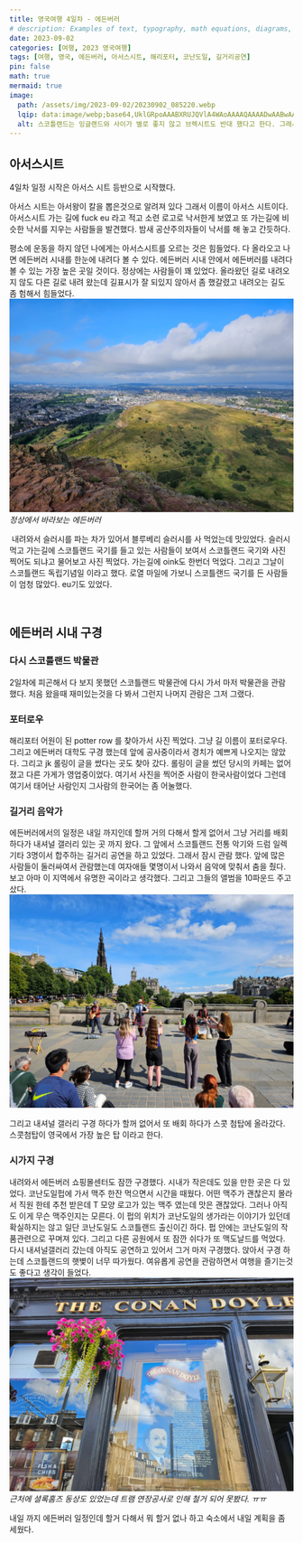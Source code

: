```yaml
---
title: 영국여행 4일차 - 에든버러
# description: Examples of text, typography, math equations, diagrams, flowcharts, pictures, videos, and more.
date: 2023-09-02
categories: [여행, 2023 영국여행]
tags: [여행, 영국, 에든버러, 아서스시트, 해리포터, 코난도일, 길거리공연]
pin: false
math: true
mermaid: true
image:
  path: /assets/img/2023-09-02/20230902_085220.webp
  lqip: data:image/webp;base64,UklGRpoAAABXRUJQVlA4WAoAAAAQAAAADwAABwAAQUxQSDIAAAARL0AmbZurmr57yyIiqE8oiG0bejIYEQTgqiDA9vqnsUSI6H+oAERp2HZ65qP/VIAWAFZQOCBCAAAA8AEAnQEqEAAIAAVAfCWkAALp8sF8rgRgAP7o9FDvMCkMde9PK7euH5M1m6VWoDXf2FkP3BqV0ZYbO6NA/VFIAAAA
  alt: 스코틀랜드는 잉글랜드와 사이가 별로 좋지 않고 브렉시트도 반대 했다고 한다. 그래서인지 EU가 아님에도 EU기가 걸려있다.
---
```





## 아서스시트
4일차 일정 시작은 아서스 시트 등반으로 시작했다.

아서스 시트는 아서왕이 칼을 뽑은것으로 알려져 있다 그래서 이름이 아서스 시트이다.
아서스시트 가는 길에 fuck eu 라고 적고 소련 로고로 낙서한게 보였고 또 가는길에 비슷한 낙서를 지우는 사람들을 발견했다. 밤새 공산주의자들이 낙서를 해 놓고 간듯하다.

평소에 운동을 하지 않던 나에게는 아서스시트를 오르는 것은 힘들었다. 다 올라오고 나면 에든버러 시내를 한눈에 내려다 볼 수 있다. 에든버러 시내 안에서 에든버러를 내려다 볼 수 있는 가장 높은 곳일 것이다. 정상에는 사람들이 꽤 있었다. 올라왔던 길로 내려오지 않도 다른 길로 내려 왔는데 길표시가 잘 되있지 않아서 좀 했갈렸고 내려오는 길도 좀 험해서 힘들었다.
![아서스시트정상](/assets/img/2023-09-02/20230902_095217.webp)
_정상에서 바라보는 에든버러_

​
내려와서 슬러시를 파는 차가 있어서 블루베리 슬러시를 사 먹었는데 맛있었다. 슬러시 먹고 가는길에 스코틀랜드 국기를 들고 있는 사람들이 보여서 스코틀랜드 국기와 사진 찍어도 되냐고 물어보고 사진 찍었다. 가는길에 oink도 한번더 먹었다. 그리고 그날이 스코틀랜드 독립기념일 이라고 했다. 로열 마일에 가보니 스코틀랜드 국기를 든 사람들이 엄청 많았다. eu기도 있었다.

​
## 에든버러 시내 구경

### 다시 스코틀랜드 박물관
2일차에 피곤해서 다 보지 못했던 스코틀랜드 박물관에 다시 가서 마저 박물관을 관람 했다. 처음 왔을때 재미있는것을 다 봐서 그런지 나머지 관람은 그저 그랬다.

### 포터로우
해리포터 어원이 된 potter row 를 찾아가서 사진 찍었다. 그냥 길 이름이 포터로우다. 그리고 에든버러 대학도 구경 했는데 앞에 공사중이라서 경치가 예쁘게 나오지는 않았다. 그리고 jk 롤링이 글을 썼다는 곳도 찾아 갔다. 롤링이 글을 썼던 당시의 카페는 없어졌고 다른 가게가 영업중이었다.
여기서 사진을 찍어준 사람이 한국사람이었다 그런데 여기서 태어난 사람인지 그사람의 한국어는 좀 어눌했다.

### 길거리 음악가
에든버러에서의 일정은 내일 까지인데 할꺼 거의 다해서 할게 없어서 그냥 거리를 배회 하다가 내셔널 갤러리 있는 곳 까지 왔다. 그 앞에서 스코틀랜드 전통 악기와 드럼 일렉기타 3명이서 합주하는 길거리 공연을 하고 있었다. 그래서 잠시 관람 했다. 앞에 많은 사람들이 둘러싸여서 관람했는데 여자애들 몇명이서 나와서 음악에 맞춰서 춤을 췄다. 보고 아마 이 지역에서 유명한 곡이라고 생각했다. 그리고 그들의 앨범을 10파운드 주고 샀다. 
![길거리공연](/assets/img/2023-09-02/20230902_134445.webp)

그리고 내셔널 갤러리 구경 하다가  할꺼 없어서 또 배회 하다가 스콧 첨탑에 올라갔다. 스콧첨탑이 영국에서 가장 높은 탑 이라고 한다.

### 시가지 구경
내려와서 에든버러 쇼핑몰센터도 잠깐 구경했다. 시내가 작은데도 있을 만한 곳은 다 있었다. 코난도일펍에 가서 맥주 한잔 먹으면서 시간을 때웠다. 어떤 맥주가 괜찮은지 몰라서 직원 한테 추천 받은데 T 모양 로고가 있는 맥주 였는데 맛은 괜찮았다. 그러나 아직도 이게 무슨 맥주인지는 모른다. 이 펍의 위치가 코난도일의 생가라는 이야기가 있던데 확실하지는 않고 일단 코난도일도 스코틀랜드 출신이긴 하다. 펍 안에는 코난도일의 작품관련으로 꾸며져 있다. 그리고 다른 공원에서 또 잠깐 쉬다가 또 맥도날드를 먹었다. 다시 내셔널갤러리 갔는데 아직도 공연하고 있어서 그거 마저 구경했다.
앉아서 구경 하는데 스코틀랜드의 햇볓이 너무 따가웠다. 여유롭게 공연을 관람하면서 여행을 즐기는것도 좋다고 생각이 들었다.
![코난도일펍](/assets/img/2023-09-02/20230902_151130.webp)
_근처에 셜록홈즈 동상도 있었는데 트램 연장공사로 인해 철거 되어 못봤다. ㅠㅠ_


​내일 까지 에든버러 일정인데 할거 다해서 뭐 할거 없나 하고 숙소에서 내일 계획을 좀 세웠다.